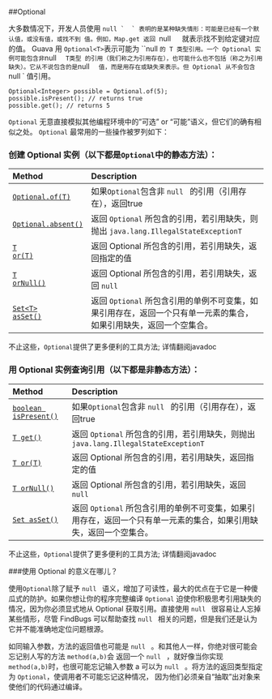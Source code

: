 
##Optional

大多数情况下，开发人员使用 ``null `  ` 表明的是某种缺失情形：可能是已经有一个默认值，或没有值，或找不到
值。例如，Map.get 返回 ``null `  ` 就表示找不到给定键对应的值。
Guava 用 `Optional<T>`表示可能为 ``null ` 的 T 类型引用。一个 Optional 实例可能包含非 `null `   T类型 的引用（我们称之为引用存在），也可能什么也不包括（称之为引用缺失）。它从不说包含的是 `null `   值，而是用存在或缺失来表示。但
Optional 从不会包含 `null `   值引用。

```
Optional<Integer> possible = Optional.of(5);
possible.isPresent(); // returns true
possible.get(); // returns 5
```
`Optional` 无意直接模拟其他编程环境中的”可选” or “可能”语义，但它们的确有相似之处。
`Optional` 最常用的一些操作被罗列如下：

### 创建 Optional 实例（以下都是`Optional`中的静态方法）：

| Method                                   | Description                              |
| :--------------------------------------- | :--------------------------------------- |
| [`Optional.of(T)`](http://google.github.io/guava/releases/snapshot/api/docs/com/google/common/base/Optional.html#of(T)) | 如果` Optional `包含非 `null `   的引用（引用存在），返回true |
| [`Optional.absent()`](http://google.github.io/guava/releases/snapshot/api/docs/com/google/common/base/Optional.html#absent()) | 返回 `Optional` 所包含的引用，若引用缺失，则抛出 `java.lang.IllegalStateExceptionT ` |
| <a href='http://google.github.io/guava/releases/snapshot/api/docs/com/google/common/base/Optional.html#or(T)'><code>T or(T)</code></a> | 返回 Optional 所包含的引用，若引用缺失，返回指定的值          |
| <a href='http://google.github.io/guava/releases/snapshot/api/docs/com/google/common/base/Optional.html#orNull()'><code>T orNull()</code></a> | 返回 Optional 所包含的引用，若引用缺失，返回 `null `      |
| <a href='http://google.github.io/guava/releases/snapshot/api/docs/com/google/common/base/Optional.html#asSet()'><code>Set&lt;T&gt; asSet()</code></a> | 返回 `Optional` 所包含引用的单例不可变集，如果引用存在，返回一个只有单一元素的集合，如果引用缺失，返回一个空集合。 |

不止这些，`Optional`提供了更多便利的工具方法; 详情翻阅javadoc



### 用 Optional 实例查询引用（以下都是非静态方法）：

| Method                                   | Description                              |
| :--------------------------------------- | :--------------------------------------- |
| [`boolean isPresent()`](http://google.github.io/guava/releases/snapshot/api/docs/com/google/common/base/Optional.html#isPresent()) | 如果` Optional `包含非 `null `   的引用（引用存在），返回true |
| [`T get()`](http://google.github.io/guava/releases/snapshot/api/docs/com/google/common/base/Optional.html#get()) | 返回 `Optional` 所包含的引用，若引用缺失，则抛出 `java.lang.IllegalStateExceptionT ` |
| [`T or(T)`](http://google.github.io/guava/releases/snapshot/api/docs/com/google/common/base/Optional.html#or(T)) | 返回 Optional 所包含的引用，若引用缺失，返回指定的值          |
| [`T orNull()`](http://google.github.io/guava/releases/snapshot/api/docs/com/google/common/base/Optional.html#orNull()) | 返回 Optional 所包含的引用，若引用缺失，返回 `null `      |
| [`Set asSet()`](http://google.github.io/guava/releases/snapshot/api/docs/com/google/common/base/Optional.html#asSet()) | 返回 `Optional` 所包含引用的单例不可变集，如果引用存在，返回一个只有单一元素的集合，如果引用缺失，返回一个空集合。 |

不止这些，`Optional`提供了更多便利的工具方法; 详情翻阅javadoc


###使用 Optional 的意义在哪儿？

使用` Optional `除了赋予 `null `   语义，增加了可读性，最大的优点在于它是一种傻瓜式的防护。如果你想让你的程序完整编译 `Optional` 迫使你积极思考引用缺失的情况，因为你必须显式地从 Optional 获取引用。直接使用 `null `   很容易让人忘掉某些情形，尽管 FindBugs 可以帮助查找 `null `   相关的问题，但是我们还是认为它并不能准确地定位问题根源。

如同输入参数，方法的返回值也可能是 `null `  。和其他人一样，你绝对很可能会忘记别人写的方法 `method(a,b)`会
返回一个 `null `  ，就好像当你实现` method(a,b)`时，也很可能忘记输入参数 a 可以为 `null `  。将方法的返回类型指定
为 `Optional`，使调用者不可能忘记这种情况， 因为他们必须亲自“抽取”出对象来使他们的代码通过编译。